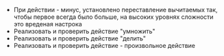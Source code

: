  * При действии - минус, установлено переставление вычитаемых так, чтобы первое всегда было больше, на высоких уровнях сложности это вреденая настрока
 * Реализовать и проверить действие "умножить"
 * Реализовать и проверить действие "делить"
 * Реализовать и проверить действие - произвольное действие 